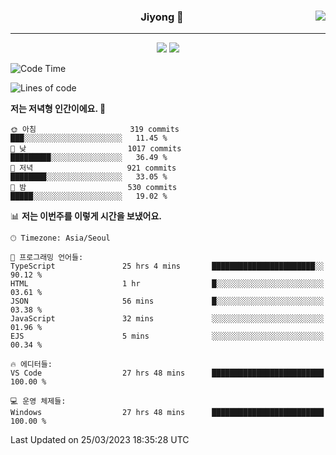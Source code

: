 
<div align="center">
  
  <img align="right" src="https://github-readme-stats.vercel.app/api/top-langs/?username=kkkimjiyong&theme=dracula&hide=Procfile&layout=compact&langs_count=7"/>

  ### Jiyong 🎨
  
  ---
  
  <a href="https://www.notion.so/de89c82b663345278de4489463a81458?v=f059fc8382b84103b52c77918639c252"><img src="https://img.shields.io/badge/Github Projects-000000?style=flat-square&logo=github&logoColor=white"/></a>
  <a href="https://haardy.tistory.com/"><img src="https://img.shields.io/badge/Jiyongstory-3DDC84?style=flat-square&logo=Tistory&logoColor=black"/></a>


</div>

  <!--START_SECTION:waka-->
![Code Time](http://img.shields.io/badge/Code%20Time-228%20hrs%2017%20mins-blue)

![Lines of code](https://img.shields.io/badge/%EC%A0%80%EB%8A%94%20%EC%97%AC%ED%83%9C%EA%B9%8C%EC%A7%80%20-2.0%20million%20%EC%A4%84%EC%9D%98%20%EC%BD%94%EB%93%9C%EB%A5%BC%20%EC%9E%91%EC%84%B1%ED%96%88%EC%96%B4%EC%9A%94.-blue)

**저는 저녁형 인간이에요. 🦉** 

```text
🌞 아침                     319 commits         ███░░░░░░░░░░░░░░░░░░░░░░   11.45 % 
🌆 낮　                     1017 commits        █████████░░░░░░░░░░░░░░░░   36.49 % 
🌃 저녁                     921 commits         ████████░░░░░░░░░░░░░░░░░   33.05 % 
🌙 밤　                     530 commits         █████░░░░░░░░░░░░░░░░░░░░   19.02 % 
```


📊 **저는 이번주를 이렇게 시간을 보냈어요.** 

```text
🕑︎ Timezone: Asia/Seoul

💬 프로그래밍 언어들: 
TypeScript               25 hrs 4 mins       ███████████████████████░░   90.12 % 
HTML                     1 hr                █░░░░░░░░░░░░░░░░░░░░░░░░   03.61 % 
JSON                     56 mins             █░░░░░░░░░░░░░░░░░░░░░░░░   03.38 % 
JavaScript               32 mins             ░░░░░░░░░░░░░░░░░░░░░░░░░   01.96 % 
EJS                      5 mins              ░░░░░░░░░░░░░░░░░░░░░░░░░   00.34 % 

🔥 에디터들: 
VS Code                  27 hrs 48 mins      █████████████████████████   100.00 % 

💻 운영 체제들: 
Windows                  27 hrs 48 mins      █████████████████████████   100.00 % 
```


 Last Updated on 25/03/2023 18:35:28 UTC
<!--END_SECTION:waka-->
